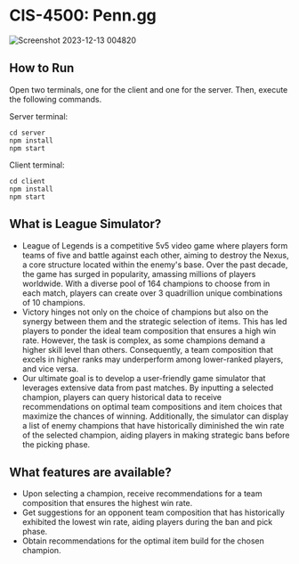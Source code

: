 # CIS-4500: Penn.gg
![Screenshot 2023-12-13 004820](https://github.com/hwisangcho00/CIS-4500_League_Simulator/assets/81304520/76b05c95-5226-4ed1-a6ad-e0ebf1012a38)

## How to Run
Open two terminals, one for the client and one for the server. Then, execute the following commands.

Server terminal:
```
cd server
npm install
npm start
```
Client terminal:
```
cd client
npm install
npm start
```

## What is League Simulator?
* League of Legends is a competitive 5v5 video game where players form teams of five
and battle against each other, aiming to destroy the Nexus, a core structure located within the enemy's base. Over the past decade, the game has surged in popularity, amassing millions of players worldwide. With a diverse pool of 164 champions to choose from in each match, players can create over 3 quadrillion unique combinations of 10 champions.
* Victory hinges not only on the choice of champions but also on the synergy between them and the strategic selection of items. This has led players to ponder the ideal team composition that ensures a high win rate. However, the task is complex, as some champions demand a higher skill level than others. Consequently, a team composition that excels in higher ranks may underperform among lower-ranked players, and vice versa.
* Our ultimate goal is to develop a user-friendly game simulator that leverages extensive data from past matches. By inputting a selected champion, players can query historical data to receive recommendations on optimal team compositions and item choices that maximize the chances of winning. Additionally, the simulator can display a list of enemy champions that have historically diminished the win rate of the selected champion, aiding players in making strategic bans before the picking phase.

## What features are available?
* Upon selecting a champion, receive recommendations for a team composition that
ensures the highest win rate.
* Get suggestions for an opponent team composition that has historically exhibited the
lowest win rate, aiding players during the ban and pick phase.
* Obtain recommendations for the optimal item build for the chosen champion.
